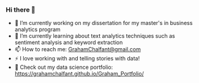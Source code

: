 ### Hi there 👋

- 🔭 I’m currently working on my dissertation for my master's in business analytics program  
- 🌱 I’m currently learning about text analytics techniques such as sentiment analysis and keyword extraction
- 📫 How to reach me: GrahamChalfant@gmail.com
- ⚡ I love working with and telling stories with data!
-  :metal: Check out my data science portfolio: https://grahamchalfant.github.io/Graham_Portfolio/
